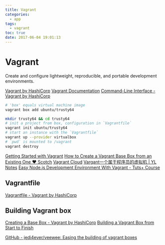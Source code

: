 ```yaml
---
title: Vagrant
categories:
  - app
tags:
  - vagrant
toc: true
date: 2017-06-04 19:01:13
---
```


# Vagrant

Create and configure lightweight, reproducible, and portable development environments.

[Vagrant by HashiCorp](https://www.vagrantup.com/)
[Vagrant Documentation](https://docs.vagrantup.com/)
[Command-Line Interface - Vagrant by HashiCorp](https://www.vagrantup.com/docs/cli/)

```sh
# 'box' equals virtual machine image
vagrant box add ubuntu/trusty64

mkdir trusty64 && cd trusty64
# init a project from box, configuration in `Vagrantfile`
vagrant init ubuntu/trusty64
# start an instance with the `Vagrantfile`
vagrant up --provider virtualbox
# `pwd` is mounted to /vagrant
vagrant destroy
```

[Getting Started with Vagrant](https://coolaj86.com/articles/getting-started-with-vagrant.html)
[How to Create a Vagrant Base Box from an Existing One ♥ Scotch](http://scotch.io/tutorials/how-to-create-a-vagrant-base-box-from-an-existing-one)
[Vagrant Cloud](https://vagrantcloud.com/)
[Vargant一个属于程序员的虚拟机 | YL Notes](http://yunlzheng.github.io/2013/11/26/cool-vagrant/)
[Easy Node.js Development Environment With Vagrant - Tuts+ Course](https://code.tutsplus.com/courses/easy-nodejs-development-environment-with-vagrant)

## Vagrantfile

[Vagrantfile - Vagrant by HashiCorp](https://www.vagrantup.com/docs/vagrantfile/)

## Building Vagrant box

[Creating a Base Box - Vagrant by HashiCorp](https://www.vagrantup.com/docs/boxes/base.html)
[Building a Vagrant Box from Start to Finish](https://blog.engineyard.com/2014/building-a-vagrant-box)

[GitHub - jedi4ever/veewee: Easing the building of vagrant boxes](https://github.com/jedi4ever/veewee)
